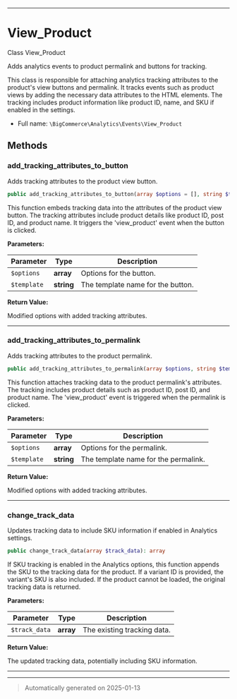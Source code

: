 ***

# View_Product

Class View_Product

Adds analytics events to product permalink and buttons for tracking.

This class is responsible for attaching analytics tracking attributes to the product's view
buttons and permalink. It tracks events such as product views by adding the necessary data
attributes to the HTML elements. The tracking includes product information like product ID,
name, and SKU if enabled in the settings.

* Full name: `\BigCommerce\Analytics\Events\View_Product`




## Methods


### add_tracking_attributes_to_button

Adds tracking attributes to the product view button.

```php
public add_tracking_attributes_to_button(array $options = [], string $template = &#039;&#039;): array
```

This function embeds tracking data into the attributes of the product view button.
The tracking attributes include product details like product ID, post ID, and product name.
It triggers the 'view_product' event when the button is clicked.






**Parameters:**

| Parameter | Type | Description |
|-----------|------|-------------|
| `$options` | **array** | Options for the button. |
| `$template` | **string** | The template name for the button. |


**Return Value:**

Modified options with added tracking attributes.




***

### add_tracking_attributes_to_permalink

Adds tracking attributes to the product permalink.

```php
public add_tracking_attributes_to_permalink(array $options, string $template): array
```

This function attaches tracking data to the product permalink's attributes.
The tracking includes product details such as product ID, post ID, and product name.
The 'view_product' event is triggered when the permalink is clicked.






**Parameters:**

| Parameter | Type | Description |
|-----------|------|-------------|
| `$options` | **array** | Options for the permalink. |
| `$template` | **string** | The template name for the permalink. |


**Return Value:**

Modified options with added tracking attributes.




***

### change_track_data

Updates tracking data to include SKU information if enabled in Analytics settings.

```php
public change_track_data(array $track_data): array
```

If SKU tracking is enabled in the Analytics options, this function appends the SKU
to the tracking data for the product. If a variant ID is provided, the variant's SKU
is also included. If the product cannot be loaded, the original tracking data is returned.






**Parameters:**

| Parameter | Type | Description |
|-----------|------|-------------|
| `$track_data` | **array** | The existing tracking data. |


**Return Value:**

The updated tracking data, potentially including SKU information.




***


***
> Automatically generated on 2025-01-13
